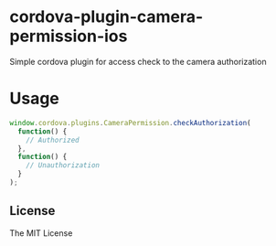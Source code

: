 # cordova-plugin-camera-permission-ios
Simple cordova plugin for access check to the camera authorization

# Usage

```javascript
window.cordova.plugins.CameraPermission.checkAuthorization(
  function() {
    // Authorized
  },
  function() {
    // Unauthorization
  }
);
```

## License

The MIT License

